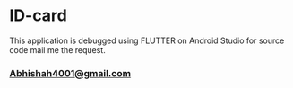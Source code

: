 # ID-card
This application is debugged using FLUTTER on Android Studio
for source code mail me the request.
### Abhishah4001@gmail.com
